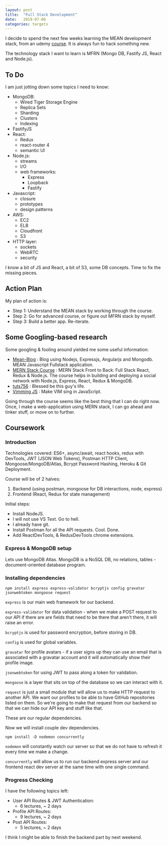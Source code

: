 ```yaml
---
layout: post
title:  "Full Stack Development"
date:   2019-07-06
categories: targets
---
```


I decide to spend the next few weeks learning the MEAN development stack, from
an udemy [course](https://www.udemy.com/mern-stack-front-to-back/). It is always
fun to hack something new.

The technology stack I want to learn is MFRN (Mongo DB, Fastify JS, React and
Node.js).

## To Do
I am just jotting down some topics I need to know:

* MongoDB:
	* Wired Tiger Storage Engine
	* Replica Sets
	* Sharding
	* Clusters
	* Indexing
* FastifyJS
* React:
	* Redux
	* react-router 4
	* semantic UI
* Node.js:
	* streams
	* I/O
	* web frameworks:
		* Express
		* Loopback
		* Fastify
* Javascript:
	* closure
	* prototypes
	* design patterns
* AWS:
	* EC2
	* ELB
	* Cloudfront
	* S3
* HTTP layer:
	* sockets
	* WebRTC
	* security

I know a bit of JS and React, a bit of S3, some DB concepts. Time to fix the
missing pieces.

## Action Plan
My plan of action is:
* Step 1: Understand the MEAN stack by working through the course.
* Step 2: Go for advanced course, or figure out MFRN stack by myself.
* Step 3: Build a better app. Re-iterate.

## Some Googling-based research
Some googling & fooling around yielded me some useful information:
* [Mean-Blog](https://github.com/DimiMikadze/Mean-Blog) : Blog using Nodejs,
	Expressjs, Angularjs and Mongodb. MEAN Javascript Fullstack application.
* [MERN Stack Course](https://www.udemy.com/mern-stack-front-to-back/) : MERN
	Stack Front to Back: Full Stack React, Redux & Node.js. The course helps in
	building and deploying a social network with Node.js, Express, React, Redux &
	MongoDB.
* [tuts756](https://thepiratebay.org/user/tuts756/) : Blessed be this guy's
	life.
* [Vimming JS](https://freshman.tech/vim-javascript/) : Make VIM sing in
	JavaScript.

Going through the course seems like the best thing that I can do right now.
Once, I make a web-application using MERN stack, I can go ahead and tinker
stuff, or move on to further.

## Coursework

### Introduction
Technologies covered: ES6+, async/await, react hooks, redux with DevTools, JWT
(JSON Web Tokens), Postman HTTP Client, Mongoose/MongoDB/Atlas, Bcrypt Password
Hashing, Heroku & Git Deployment.

Course will be of 2 halves:
1. Backend (using postman, mongoose for DB interactions, node, express)
2. Frontend (React, Redux for state management)

Initial steps:
* Install NodeJS.
* I will not use VS Text. Go to hell.
* I already have git.
* Install Postman for all the API requests. Cool. Done.
* Add ReactDevTools, & ReduxDevTools chrome extensions.

### Express & MongoDB setup
Lets use MongoDB Atlas.
MongoDB is a NoSQL DB, no relations, tables - document-oriented database program.

### Installing dependencies
```
npm install express express-validator bcryptjs config gravatar jsonwebtoken mongoose request
```

`express` is our main web framework for our backend.

`express-validator` for data validation - when we make a POST request to our
API if there are are fields that need to be there that aren't there, it will
raise an error.

`bcryptjs` is used for password encryption, before storing in DB.

`config` is used for global variables.

`gravatar` for profile avatars - if a user signs up they can use an email that
is associated with a gravatar account and it will automatically show their
profile image.

`jsonwebtoken` for using JWT to pass along a token for validation.

`mongoose` is a layer that sits on top of the database so we can interact with
it.

`request` is just a small module that will allow us to make HTTP request to
another API. We want our profiles to be able to have GitHub repositories listed
on them. So we're going to make that request from our backend so that we can
hide our API key and stuff like that.

These are our regular dependencies.

Now we will install couple dev dependencies.

`npm install -D nodemon concurrently`

`nodemon` will constantly watch our server so that we do not have to refresh it
every time we make a change.

`concurrently` will allow us to run our backend express server and our frontend
react dev server at the same time with one single command.

### Progress Checking
I have the following topics left:

* User API Routes & JWT Authentication:
	* 6 lectures, ~ 2 days
* Profile API Routes:
	* 9 lectures, ~ 2 days
* Post API Routes:
	* 5 lectures, ~ 2 days

I think I might be able to finish the backend part by next weekend.

